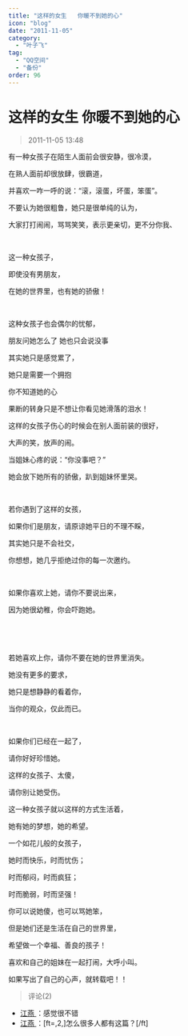 ```yaml
---
title: "这样的女生   你暖不到她的心"
icon: "blog"
date: "2011-11-05"
category:
  - "叶子飞"
tag:
  - "QQ空间"
  - "备份"
order: 96
---
```

# 这样的女生   你暖不到她的心
> 2011-11-05 13:48


有一种女孩子在陌生人面前会很安静，很冷漠，**­**

在熟人面前却很放肆，很霸道， ­

并喜欢一咋一呼的说：“滚，滚蛋，坏蛋，笨蛋”。 ­

不要认为她很粗鲁，她只是很单纯的认为， ­

大家打打闹闹，骂骂笑笑，表示更亲切，更不分你我、­

­

这一种女孩子， ­

即使没有男朋友， ­

在她的世界里，也有她的骄傲！ ­

­

这种女孩子也会偶尔的忧郁， ­

朋友问她怎么了 她也只会说没事 ­

其实她只是感觉累了， ­

她只是需要一个拥抱

你不知道她的心 ­­­

果断的转身只是不想让你看见她滑落的泪水！ ­

这样的女孩子伤心的时候会在别人面前装的很好， ­

大声的笑，放声的闹。 ­

当姐妹心疼的说：“你没事吧？” ­

她会放下她所有的骄傲，趴到姐妹怀里哭。 ­

­

若你遇到了这样的女孩， ­

如果你们是朋友，请原谅她平日的不理不睬， ­

其实她只是不会社交，

你想想，她几乎拒绝过你的每一次邀约。 ­

­

如果你喜欢上她，请你不要说出来， ­

因为她很幼稚，你会吓跑她。 ­

­

­

若她喜欢上你，请你不要在她的世界里消失。 ­

她没有更多的要求，

她只是想静静的看着你， ­

当你的观众，仅此而已。 ­

 ­

如果你们已经在一起了， ­

请你好好珍惜她。 ­

这样的女孩子、太傻， ­

请你别让她受伤。 ­

这一种女孩子就以这样的方式生活着， ­

她有她的梦想，她的希望。 ­

一个如花儿般的女孩子， ­

她时而快乐，时而忧伤； ­

时而郁闷，时而疯狂； ­­

时而脆弱，时而坚强！ ­

你可以说她傻，也可以骂她笨， ­

但是她们还是生活在自己的世界里， ­

希望做一个幸福、善良的孩子！­

喜欢和自己的姐妹在一起打闹，大呼小叫。

如果写出了自己的心声，就转载吧！！
> 评论(2)


* [江燕 ](https://user.qzone.qq.com/1179494193)：感觉很不错 
* [江燕 ](https://user.qzone.qq.com/1179494193)：[ft=,2,]怎么很多人都有这篇？[/ft] 